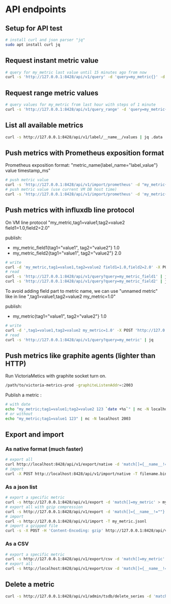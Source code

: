 # API endpoints

## Setup for API test

```bash
# install curl and json parser "jq"
sudo apt install curl jq 
```

## Request instant metric value

```bash
# query for my_metric last value until 15 minutes ago from now
curl -s 'http://127.0.0.1:8428/api/v1/query' -d 'query=my_metric{}' -d 'step=15m' | jq .data.result
```

## Request range metric values

```bash
# query values for my_metric from last hour with steps of 1 minute
curl -s 'http://127.0.0.1:8428/api/v1/query_range' -d 'query=my_metric{}' -d 'start=-1h' -d 'end=now' -d 'step=1m' | jq .data.result
```

## List all available metrics

```bash
curl -s http://127.0.0.1:8428/api/v1/label/__name__/values | jq .data
```

## Push metrics with Prometheus exposition format

Prometheus exposition format: "metric_name{label_name="label_value"} value timestamp_ms"

```bash
# push metric value
curl -s 'http://127.0.0.1:8428/api/v1/import/prometheus' -d "my_metric{tag=\"foo\"} 42.0 `date +%s%3N`"
# push metric value (use current VM DB host time)
curl -s 'http://127.0.0.1:8428/api/v1/import/prometheus' -d 'my_metric{tag="foo"} 42.0'
```

## Push metrics with influxdb line protocol

On VM line protocol "my_metric,tag1=value1,tag2=value2 field1=1.0,field2=2.0"

publish:
- my_metric_field1{tag1="value1", tag2="value2"} 1.0
- my_metric_field2{tag1="value1", tag2="value2"} 2.0

```bash
# write
curl -d 'my_metric,tag1=value1,tag2=value2 field1=1.0,field2=2.0' -X POST 'http://127.0.0.1:8428/write'
# read
curl -s 'http://127.0.0.1:8428/api/v1/query?query=my_metric_field1' | jq
curl -s 'http://127.0.0.1:8428/api/v1/query?query=my_metric_field2' | jq
```

To avoid adding field part to metric name, we can use "unnamed metric" like in line ",tag1=value1,tag2=value2 my_metric=1.0"

publish:
- my_metric{tag1="value1", tag2="value2"} 1.0

```bash
# write
curl -d ',tag1=value1,tag2=value2 my_metric=1.0' -X POST 'http://127.0.0.1:8428/write'
# read
curl -s 'http://127.0.0.1:8428/api/v1/query?query=my_metric' | jq
```

## Push metrics like graphite agents (lighter than HTTP)

Run VictoriaMetics with graphite socket turn on.

```bash
/path/to/victoria-metrics-prod -graphiteListenAddr=:2003
```

Publish a metric :

```bash
# with date
echo "my_metric;tag1=value1;tag2=value2 123 `date +%s`" | nc -N localhost 2003
# or without
echo "my_metric;tag1=value1 123" | nc -N localhost 2003
```

## Export and import

### As native format (much faster)

```bash
# export all
curl http://localhost:8428/api/v1/export/native -d 'match[]={__name__!=""}' > filename.bin
# import
curl -X POST http://localhost:8428/api/v1/import/native -T filename.bin
```

### As a json list

```bash
# export a specific metric
curl -s http://127.0.0.1:8428/api/v1/export -d 'match[]=my_metric' > my_metric.jsonl
# export all with gzip compression
curl -s http://127.0.0.1:8428/api/v1/export -d 'match[]={__name__!=""}' | gzip > vm_full.jsonl.gz
# import
curl -s http://127.0.0.1:8428/api/v1/import -T my_metric.jsonl
# import a gzipped file
curl -s -X POST -H 'Content-Encoding: gzip' http://127.0.0.1:8428/api/v1/import -T vm_full.jsonl.gz
```

### As a CSV

```bash
# export a specific metric
curl -s http://127.0.0.1:8428/api/v1/export/csv -d 'match[]=my_metric' -d 'format=__name__,__value__,__timestamp__:rfc3339' > my_metric.csv
# export all
curl -s http://localhost:8428/api/v1/export/csv -d 'match[]={__name__!=""}' -d 'format=__name__,__value__,__timestamp__:rfc3339' > all.csv
```

## Delete a metric

```bash
curl -s http://127.0.0.1:8428/api/v1/admin/tsdb/delete_series -d 'match[]=my_metric'
```

